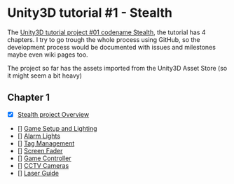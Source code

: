 Unity3D tutorial #1 - Stealth
==============================

The [Unity3D tutorial project #01 codename Stealth](http://unity3d.com/learn/tutorials/projects/stealth), the tutorial has 4 chapters. 
I try to go trough the whole process using GitHub, so the development process would be documented with issues and milestones maybe even wiki pages too.

The project so far has the assets imported from the Unity3D Asset Store (so it might seem a bit heavy)

Chapter 1
----------
- [x] [Stealth project Overview](http://unity3d.com/learn/tutorials/projects/stealth/project-overview)
- [] [Game Setup and Lighting](http://unity3d.com/learn/tutorials/projects/stealth/game-setup-lighting)
- [] [Alarm Lights](http://unity3d.com/learn/tutorials/projects/stealth/alarm-lights)
- [] [Tag Management](http://unity3d.com/learn/tutorials/projects/stealth/tag-management)
- [] [Screen Fader](http://unity3d.com/learn/tutorials/projects/stealth/screen-fader)
- [] [Game Controller](http://unity3d.com/learn/tutorials/projects/stealth/game-controller)
- [] [CCTV Cameras](http://unity3d.com/learn/tutorials/projects/stealth/cctv-cameras)
- [] [Laser Guide]()